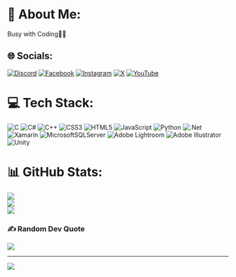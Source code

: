 
# 💫 About Me:
Busy with Coding👨‍💻



## 🌐 Socials:
[![Discord](https://img.shields.io/badge/Discord-%237289DA.svg?logo=discord&logoColor=white)](https://discord.gg/parsanojavan) [![Facebook](https://img.shields.io/badge/Facebook-%231877F2.svg?logo=Facebook&logoColor=white)](https://facebook.com/ParsaNojavan85) [![Instagram](https://img.shields.io/badge/Instagram-%23E4405F.svg?logo=Instagram&logoColor=white)](https://instagram.com/parsw_njvn) [![X](https://img.shields.io/badge/X-black.svg?logo=X&logoColor=white)](https://x.com/parsanojavan85) [![YouTube](https://img.shields.io/badge/YouTube-%23FF0000.svg?logo=YouTube&logoColor=white)](https://youtube.com/@parsanojavan) 

# 💻 Tech Stack:
![C](https://img.shields.io/badge/c-%2300599C.svg?style=flat&logo=c&logoColor=white) ![C#](https://img.shields.io/badge/c%23-%23239120.svg?style=flat&logo=csharp&logoColor=white) ![C++](https://img.shields.io/badge/c++-%2300599C.svg?style=flat&logo=c%2B%2B&logoColor=white) ![CSS3](https://img.shields.io/badge/css3-%231572B6.svg?style=flat&logo=css3&logoColor=white) ![HTML5](https://img.shields.io/badge/html5-%23E34F26.svg?style=flat&logo=html5&logoColor=white) ![JavaScript](https://img.shields.io/badge/javascript-%23323330.svg?style=flat&logo=javascript&logoColor=%23F7DF1E) ![Python](https://img.shields.io/badge/python-3670A0?style=flat&logo=python&logoColor=ffdd54) ![.Net](https://img.shields.io/badge/.NET-5C2D91?style=flat&logo=.net&logoColor=white) ![Xamarin](https://img.shields.io/badge/Xamarin-3199DC?style=flat&logo=xamarin&logoColor=white) ![MicrosoftSQLServer](https://img.shields.io/badge/Microsoft%20SQL%20Server-CC2927?style=flat&logo=microsoft%20sql%20server&logoColor=white) ![Adobe Lightroom](https://img.shields.io/badge/Adobe%20Lightroom-31A8FF.svg?style=flat&logo=Adobe%20Lightroom&logoColor=white) ![Adobe Illustrator](https://img.shields.io/badge/adobe%20illustrator-%23FF9A00.svg?style=flat&logo=adobe%20illustrator&logoColor=white) ![Unity](https://img.shields.io/badge/unity-%23000000.svg?style=flat&logo=unity&logoColor=white)
# 📊 GitHub Stats:
![](https://github-readme-stats.vercel.app/api?username=ParsaNojavan&theme=dark&hide_border=false&include_all_commits=true&count_private=false)<br/>
![](https://github-readme-streak-stats.herokuapp.com/?user=ParsaNojavan&theme=dark&hide_border=false)<br/>
![](https://github-readme-stats.vercel.app/api/top-langs/?username=ParsaNojavan&theme=dark&hide_border=false&include_all_commits=true&count_private=false&layout=compact)

### ✍️ Random Dev Quote
![](https://quotes-github-readme.vercel.app/api?type=horizontal&theme=tokyonight)

---
[![](https://visitcount.itsvg.in/api?id=ParsaNojavan&icon=0&color=0)](https://visitcount.itsvg.in)

<!-- Proudly created with GPRM ( https://gprm.itsvg.in ) -->

